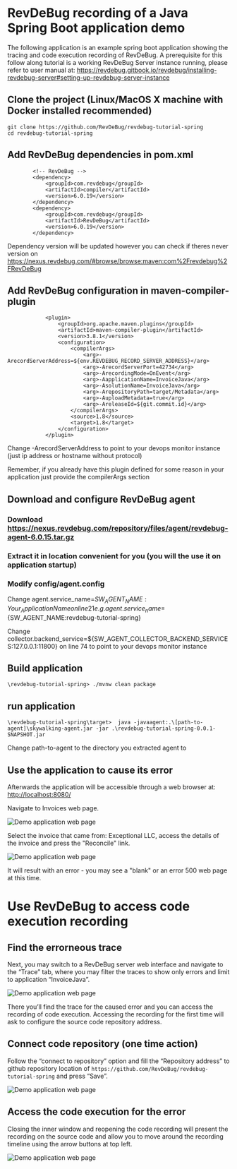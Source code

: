 # RevDeBug recording of a Java Spring Boot application demo
The following application is an example spring boot application showing the tracing and code execution recording of RevDeBug.
A prerequisite for this follow along tutorial is a working RevDeBug Server instance running, please refer to user manual at: <https://revdebug.gitbook.io/revdebug/installing-revdebug-server#setting-up-revdebug-server-instance>
## Clone the project (Linux/MacOS X machine with Docker installed recommended)

```
git clone https://github.com/RevDeBug/revdebug-tutorial-spring
cd revdebug-tutorial-spring
```

## Add RevDeBug dependencies in pom.xml

```
		<!-- RevDeBug -->
		<dependency>
			<groupId>com.revdebug</groupId>
			<artifactId>compiler</artifactId>
			<version>6.0.19</version>
		</dependency>
		<dependency>
			<groupId>com.revdebug</groupId>
			<artifactId>RevDeBug</artifactId>
			<version>6.0.19</version>
		</dependency>
```

Dependency version will be updated however you can check if theres never version on https://nexus.revdebug.com/#browse/browse:maven:com%2Frevdebug%2FRevDeBug

## Add RevDeBug configuration in maven-compiler-plugin

```
			<plugin>
				<groupId>org.apache.maven.plugins</groupId>
				<artifactId>maven-compiler-plugin</artifactId>
				<version>3.8.1</version>
				<configuration>
					<compilerArgs>
						<arg>-ArecordServerAddress=${env.REVDEBUG_RECORD_SERVER_ADDRESS}</arg>
						<arg>-ArecordServerPort=42734</arg>
						<arg>-ArecordingMode=OnEvent</arg>
						<arg>-AapplicationName=InvoiceJava</arg>
						<arg>-AsolutionName=InvoiceJava</arg>
						<arg>-ArepositoryPath=target/Metadata</arg>
						<arg>-AuploadMetadata=true</arg>
						<arg>-AreleaseId=${git.commit.id}</arg>
					</compilerArgs>
					<source>1.8</source>
					<target>1.8</target>
				</configuration>
			</plugin>
```
Change -ArecordServerAddress to point to your devops monitor instance (just ip address or hostname without protocol)

Remember, if you already have this plugin defined for some reason in your application just provide the compilerArgs section

## Download and configure RevDeBug agent

### Download https://nexus.revdebug.com/repository/files/agent/revdebug-agent-6.0.15.tar.gz

### Extract it in location convenient for you (you will the use it on application startup)

### Modify config/agent.config

Change agent.service_name=${SW_AGENT_NAME:Your_ApplicationName} on line 21 e.g.
agent.service_name=${SW_AGENT_NAME:revdebug-tutorial-spring}

Change collector.backend_service=${SW_AGENT_COLLECTOR_BACKEND_SERVICES:127.0.0.1:11800} on line 74 to point to your devops monitor instance

## Build application

```
\revdebug-tutorial-spring> ./mvnw clean package
```

## run application

```
\revdebug-tutorial-spring\target>  java -javaagent:.\[path-to-agent]\skywalking-agent.jar -jar .\revdebug-tutorial-spring-0.0.1-SNAPSHOT.jar
```

Change path-to-agent to the directory you extracted agent to  

## Use the application to cause its error

Afterwards the application will be accessible through a web browser at: <http://localhost:8080/>

Navigate to Invoices web page.

![Demo application web page](./demo_screens_java/web-app.png)


Select the invoice that came from: Exceptional LLC, access the details of the invoice and press the "Reconcile" link.

![Demo application web page](./demo_screens_java/web-app-details.png)

It will result with an error - you may see a "blank" or an error 500 web page at this time.

# Use RevDeBug to access code execution recording

## Find the errorneous trace
Next, you may switch to a RevDeBug server web interface and navigate to the “Trace” tab, where you may filter the traces to show only errors and limit to application “InvoiceJava”. 

![Demo application web page](./demo_screens_java/trace.png)

There you’ll find the trace for the caused error and you can access the recording of code execution. Accessing the recording for the first time will ask to configure the source code repository address.

## Connect code repository (one time action)

Follow the “connect to repository” option and fill the “Repository address” to github repository location of  ```https://github.com/RevDeBug/revdebug-tutorial-spring``` and press “Save”.

![Demo application web page](./demo_screens_java/repository.png)

## Access the code execution for the error
Closing the inner window and reopening the code recording will present the recording on the source code and allow you to move around the recording timeline using the arrow buttons at top left.

![Demo application web page](./demo_screens_java/code-recording.png)

